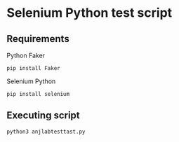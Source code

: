 # Selenium Python test script
## Requirements
Python Faker
```
pip install Faker
```

Selenium Python
```
pip install selenium
```

## Executing script
```
python3 anjlabtesttast.py
```
